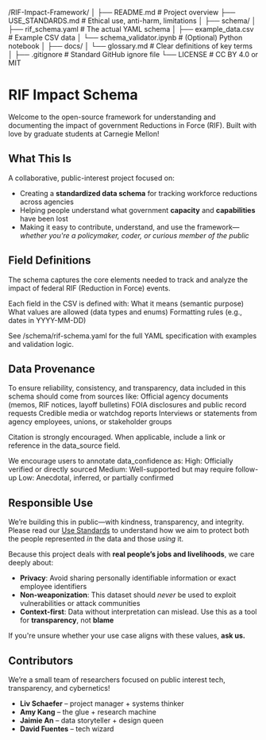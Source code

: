 /RIF-Impact-Framework/
  │
  ├── README.md                  # Project overview
  ├── USE_STANDARDS.md           # Ethical use, anti-harm, limitations
  │
  ├── schema/
  │   ├── rif_schema.yaml 	    # The actual YAML schema
  │   ├── example_data.csv       # Example CSV data
  │   └── schema_validator.ipynb # (Optional) Python notebook
  │
  ├── docs/
  │   └── glossary.md            # Clear definitions of key terms
  │
  ├── .gitignore                 # Standard GitHub ignore file
  └── LICENSE                    # CC BY 4.0 or MIT

# RIF Impact Schema

Welcome to the open-source framework for understanding and documenting the impact of government Reductions in Force (RIF). Built with love by graduate students at Carnegie Mellon! 

## What This Is
A collaborative, public-interest project focused on:

- Creating a **standardized data schema** for tracking workforce reductions across agencies
- Helping people understand what government **capacity** and **capabilities** have been lost
- Making it easy to contribute, understand, and use the framework—*whether you're a policymaker, coder, or curious member of the public*

## Field Definitions
The schema captures the core elements needed to track and analyze the impact of federal RIF (Reduction in Force) events.

Each field in the CSV is defined with:
What it means (semantic purpose)
What values are allowed (data types and enums)
Formatting rules (e.g., dates in YYYY-MM-DD)

See /schema/rif-schema.yaml for the full YAML specification with examples and validation logic.

## Data Provenance
To ensure reliability, consistency, and transparency, data included in this schema should come from sources like:
Official agency documents (memos, RIF notices, layoff bulletins)
FOIA disclosures and public record requests
Credible media or watchdog reports
Interviews or statements from agency employees, unions, or stakeholder groups

Citation is strongly encouraged. When applicable, include a link or reference in the data_source field.

We encourage users to annotate data_confidence as:
High: Officially verified or directly sourced
Medium: Well-supported but may require follow-up
Low: Anecdotal, inferred, or partially confirmed

## Responsible Use

We’re building this in public—with kindness, transparency, and integrity. Please read our [Use Standards](USE_STANDARDS.md) to understand how we aim to protect both the people represented *in* the data and those *using* it.

Because this project deals with **real people’s jobs and livelihoods**, we care deeply about:

- **Privacy**: Avoid sharing personally identifiable information or exact employee identifiers
- **Non-weaponization**: This dataset should *never* be used to exploit vulnerabilities or attack communities
- **Context-first**: Data without interpretation can mislead. Use this as a tool for **transparency**, not **blame**

If you're unsure whether your use case aligns with these values, **ask us.**

## Contributors

We’re a small team of researchers focused on public interest tech, transparency, and cybernetics!

- **Liv Schaefer** – project manager + systems thinker
- **Amy Kang** – the glue + research machine
- **Jaimie An** – data storyteller + design queen
- **David Fuentes** – tech wizard




